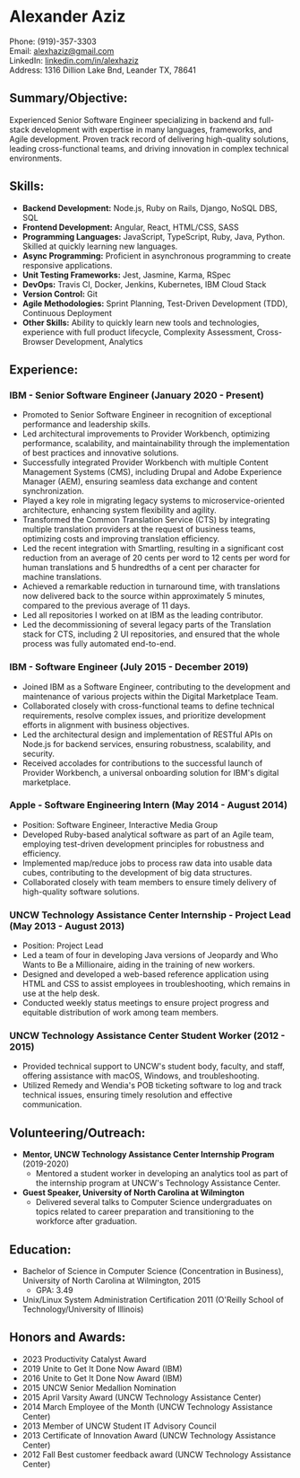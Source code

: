 # Alexander Aziz
Phone: (919)-357-3303  
Email: alexhaziz@gmail.com  
LinkedIn: [linkedin.com/in/alexhaziz](https://www.linkedin.com/in/alexhaziz/)  
Address: 1316 Dillion Lake Bnd, Leander TX, 78641  

## Summary/Objective:
Experienced Senior Software Engineer specializing in backend and full-stack development with expertise in many languages, frameworks, and Agile development. Proven track record of delivering high-quality solutions, leading cross-functional teams, and driving innovation in complex technical environments.

## Skills:
- **Backend Development:** Node.js, Ruby on Rails, Django, NoSQL DBS, SQL
- **Frontend Development:** Angular, React, HTML/CSS, SASS
- **Programming Languages:** JavaScript, TypeScript, Ruby, Java, Python. Skilled at quickly learning new languages.
- **Async Programming:** Proficient in asynchronous programming to create responsive applications.
- **Unit Testing Frameworks:** Jest, Jasmine, Karma, RSpec
- **DevOps:** Travis CI, Docker, Jenkins, Kubernetes, IBM Cloud Stack
- **Version Control:** Git
- **Agile Methodologies:** Sprint Planning, Test-Driven Development (TDD), Continuous Deployment
- **Other Skills:** Ability to quickly learn new tools and technologies, experience with full product lifecycle, Complexity Assessment, Cross-Browser Development, Analytics

## Experience:

### IBM - Senior Software Engineer (January 2020 - Present)
- Promoted to Senior Software Engineer in recognition of exceptional performance and leadership skills.
- Led architectural improvements to Provider Workbench, optimizing performance, scalability, and maintainability through the implementation of best practices and innovative solutions.
- Successfully integrated Provider Workbench with multiple Content Management Systems (CMS), including Drupal and Adobe Experience Manager (AEM), ensuring seamless data exchange and content synchronization.
- Played a key role in migrating legacy systems to microservice-oriented architecture, enhancing system flexibility and agility.
- Transformed the Common Translation Service (CTS) by integrating multiple translation providers at the request of business teams, optimizing costs and improving translation efficiency.
- Led the recent integration with Smartling, resulting in a significant cost reduction from an average of 20 cents per word to 12 cents per word for human translations and 5 hundredths of a cent per character for machine translations.
- Achieved a remarkable reduction in turnaround time, with translations now delivered back to the source within approximately 5 minutes, compared to the previous average of 11 days.
- Led all repositories I worked on at IBM as the leading contributor.
- Led the decommissioning of several legacy parts of the Translation stack for CTS, including 2 UI repositories, and ensured that the whole process was fully automated end-to-end.

### IBM - Software Engineer (July 2015 - December 2019)
- Joined IBM as a Software Engineer, contributing to the development and maintenance of various projects within the Digital Marketplace Team.
- Collaborated closely with cross-functional teams to define technical requirements, resolve complex issues, and prioritize development efforts in alignment with business objectives.
- Led the architectural design and implementation of RESTful APIs on Node.js for backend services, ensuring robustness, scalability, and security.
- Received accolades for contributions to the successful launch of Provider Workbench, a universal onboarding solution for IBM's digital marketplace.

### Apple - Software Engineering Intern (May 2014 - August 2014)
- Position: Software Engineer, Interactive Media Group
- Developed Ruby-based analytical software as part of an Agile team, employing test-driven development principles for robustness and efficiency.
- Implemented map/reduce jobs to process raw data into usable data cubes, contributing to the development of big data structures.
- Collaborated closely with team members to ensure timely delivery of high-quality software solutions.

### UNCW Technology Assistance Center Internship - Project Lead (May 2013 - August 2013)
- Position: Project Lead
- Led a team of four in developing Java versions of Jeopardy and Who Wants to Be a Millionaire, aiding in the training of new workers.
- Designed and developed a web-based reference application using HTML and CSS to assist employees in troubleshooting, which remains in use at the help desk.
- Conducted weekly status meetings to ensure project progress and equitable distribution of work among team members.

### UNCW Technology Assistance Center Student Worker (2012 - 2015)
- Provided technical support to UNCW's student body, faculty, and staff, offering assistance with macOS, Windows, and troubleshooting.
- Utilized Remedy and Wendia's POB ticketing software to log and track technical issues, ensuring timely resolution and effective communication.

## Volunteering/Outreach:
- **Mentor, UNCW Technology Assistance Center Internship Program** (2019-2020)
  - Mentored a student worker in developing an analytics tool as part of the internship program at UNCW's Technology Assistance Center.
- **Guest Speaker, University of North Carolina at Wilmington**
  - Delivered several talks to Computer Science undergraduates on topics related to career preparation and transitioning to the workforce after graduation.

## Education:
- Bachelor of Science in Computer Science (Concentration in Business), University of North Carolina at Wilmington, 2015
  - GPA: 3.49
- Unix/Linux System Administration Certification 2011 (O'Reilly School of Technology/University of Illinois)

## Honors and Awards:
- 2023 Productivity Catalyst Award
- 2019 Unite to Get It Done Now Award (IBM)
- 2016 Unite to Get It Done Now Award (IBM)
- 2015 UNCW Senior Medallion Nomination
- 2015 April Varsity Award (UNCW Technology Assistance Center)
- 2014 March Employee of the Month (UNCW Technology Assistance Center)
- 2013 Member of UNCW Student IT Advisory Council
- 2013 Certificate of Innovation Award (UNCW Technology Assistance Center)
- 2012 Fall Best customer feedback award (UNCW Technology Assistance Center)
